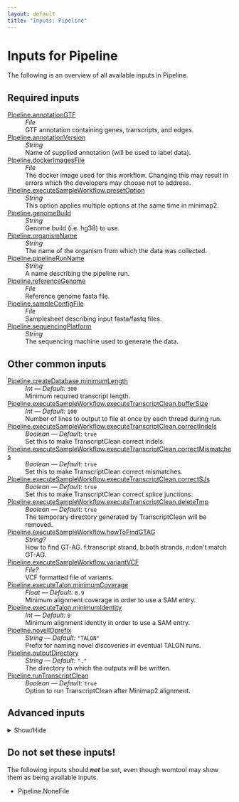 ```yaml
---
layout: default
title: "Inputs: Pipeline"
---
```


# Inputs for Pipeline

The following is an overview of all available inputs in
Pipeline.


## Required inputs
<dl>
<dt id="Pipeline.annotationGTF"><a href="#Pipeline.annotationGTF">Pipeline.annotationGTF</a></dt>
<dd>
    <i>File </i><br />
    GTF annotation containing genes, transcripts, and edges.
</dd>
<dt id="Pipeline.annotationVersion"><a href="#Pipeline.annotationVersion">Pipeline.annotationVersion</a></dt>
<dd>
    <i>String </i><br />
    Name of supplied annotation (will be used to label data).
</dd>
<dt id="Pipeline.dockerImagesFile"><a href="#Pipeline.dockerImagesFile">Pipeline.dockerImagesFile</a></dt>
<dd>
    <i>File </i><br />
    The docker image used for this workflow. Changing this may result in errors which the developers may choose not to address.
</dd>
<dt id="Pipeline.executeSampleWorkflow.presetOption"><a href="#Pipeline.executeSampleWorkflow.presetOption">Pipeline.executeSampleWorkflow.presetOption</a></dt>
<dd>
    <i>String </i><br />
    This option applies multiple options at the same time in minimap2.
</dd>
<dt id="Pipeline.genomeBuild"><a href="#Pipeline.genomeBuild">Pipeline.genomeBuild</a></dt>
<dd>
    <i>String </i><br />
    Genome build (i.e. hg38) to use.
</dd>
<dt id="Pipeline.organismName"><a href="#Pipeline.organismName">Pipeline.organismName</a></dt>
<dd>
    <i>String </i><br />
    The name of the organism from which the data was collected.
</dd>
<dt id="Pipeline.pipelineRunName"><a href="#Pipeline.pipelineRunName">Pipeline.pipelineRunName</a></dt>
<dd>
    <i>String </i><br />
    A name describing the pipeline run.
</dd>
<dt id="Pipeline.referenceGenome"><a href="#Pipeline.referenceGenome">Pipeline.referenceGenome</a></dt>
<dd>
    <i>File </i><br />
    Reference genome fasta file.
</dd>
<dt id="Pipeline.sampleConfigFile"><a href="#Pipeline.sampleConfigFile">Pipeline.sampleConfigFile</a></dt>
<dd>
    <i>File </i><br />
    Samplesheet describing input fasta/fastq files.
</dd>
<dt id="Pipeline.sequencingPlatform"><a href="#Pipeline.sequencingPlatform">Pipeline.sequencingPlatform</a></dt>
<dd>
    <i>String </i><br />
    The sequencing machine used to generate the data.
</dd>
</dl>

## Other common inputs
<dl>
<dt id="Pipeline.createDatabase.minimumLength"><a href="#Pipeline.createDatabase.minimumLength">Pipeline.createDatabase.minimumLength</a></dt>
<dd>
    <i>Int </i><i>&mdash; Default:</i> <code>300</code><br />
    Minimum required transcript length.
</dd>
<dt id="Pipeline.executeSampleWorkflow.executeTranscriptClean.bufferSize"><a href="#Pipeline.executeSampleWorkflow.executeTranscriptClean.bufferSize">Pipeline.executeSampleWorkflow.executeTranscriptClean.bufferSize</a></dt>
<dd>
    <i>Int </i><i>&mdash; Default:</i> <code>100</code><br />
    Number of lines to output to file at once by each thread during run.
</dd>
<dt id="Pipeline.executeSampleWorkflow.executeTranscriptClean.correctIndels"><a href="#Pipeline.executeSampleWorkflow.executeTranscriptClean.correctIndels">Pipeline.executeSampleWorkflow.executeTranscriptClean.correctIndels</a></dt>
<dd>
    <i>Boolean </i><i>&mdash; Default:</i> <code>true</code><br />
    Set this to make TranscriptClean correct indels.
</dd>
<dt id="Pipeline.executeSampleWorkflow.executeTranscriptClean.correctMismatches"><a href="#Pipeline.executeSampleWorkflow.executeTranscriptClean.correctMismatches">Pipeline.executeSampleWorkflow.executeTranscriptClean.correctMismatches</a></dt>
<dd>
    <i>Boolean </i><i>&mdash; Default:</i> <code>true</code><br />
    Set this to make TranscriptClean correct mismatches.
</dd>
<dt id="Pipeline.executeSampleWorkflow.executeTranscriptClean.correctSJs"><a href="#Pipeline.executeSampleWorkflow.executeTranscriptClean.correctSJs">Pipeline.executeSampleWorkflow.executeTranscriptClean.correctSJs</a></dt>
<dd>
    <i>Boolean </i><i>&mdash; Default:</i> <code>true</code><br />
    Set this to make TranscriptClean correct splice junctions.
</dd>
<dt id="Pipeline.executeSampleWorkflow.executeTranscriptClean.deleteTmp"><a href="#Pipeline.executeSampleWorkflow.executeTranscriptClean.deleteTmp">Pipeline.executeSampleWorkflow.executeTranscriptClean.deleteTmp</a></dt>
<dd>
    <i>Boolean </i><i>&mdash; Default:</i> <code>true</code><br />
    The temporary directory generated by TranscriptClean will be removed.
</dd>
<dt id="Pipeline.executeSampleWorkflow.howToFindGTAG"><a href="#Pipeline.executeSampleWorkflow.howToFindGTAG">Pipeline.executeSampleWorkflow.howToFindGTAG</a></dt>
<dd>
    <i>String? </i><br />
    How to find GT-AG. f:transcript strand, b:both strands, n:don't match GT-AG.
</dd>
<dt id="Pipeline.executeSampleWorkflow.variantVCF"><a href="#Pipeline.executeSampleWorkflow.variantVCF">Pipeline.executeSampleWorkflow.variantVCF</a></dt>
<dd>
    <i>File? </i><br />
    VCF formatted file of variants.
</dd>
<dt id="Pipeline.executeTalon.minimumCoverage"><a href="#Pipeline.executeTalon.minimumCoverage">Pipeline.executeTalon.minimumCoverage</a></dt>
<dd>
    <i>Float </i><i>&mdash; Default:</i> <code>0.9</code><br />
    Minimum alignment coverage in order to use a SAM entry.
</dd>
<dt id="Pipeline.executeTalon.minimumIdentity"><a href="#Pipeline.executeTalon.minimumIdentity">Pipeline.executeTalon.minimumIdentity</a></dt>
<dd>
    <i>Int </i><i>&mdash; Default:</i> <code>0</code><br />
    Minimum alignment identity in order to use a SAM entry.
</dd>
<dt id="Pipeline.novelIDprefix"><a href="#Pipeline.novelIDprefix">Pipeline.novelIDprefix</a></dt>
<dd>
    <i>String </i><i>&mdash; Default:</i> <code>"TALON"</code><br />
    Prefix for naming novel discoveries in eventual TALON runs.
</dd>
<dt id="Pipeline.outputDirectory"><a href="#Pipeline.outputDirectory">Pipeline.outputDirectory</a></dt>
<dd>
    <i>String </i><i>&mdash; Default:</i> <code>"."</code><br />
    The directory to which the outputs will be written.
</dd>
<dt id="Pipeline.runTranscriptClean"><a href="#Pipeline.runTranscriptClean">Pipeline.runTranscriptClean</a></dt>
<dd>
    <i>Boolean </i><i>&mdash; Default:</i> <code>true</code><br />
    Option to run TranscriptClean after Minimap2 alignment.
</dd>
</dl>

## Advanced inputs
<details>
<summary> Show/Hide </summary>
<dl>
<dt id="Pipeline.convertDockerImagesFile.dockerImage"><a href="#Pipeline.convertDockerImagesFile.dockerImage">Pipeline.convertDockerImagesFile.dockerImage</a></dt>
<dd>
    <i>String </i><i>&mdash; Default:</i> <code>"quay.io/biocontainers/biowdl-input-converter:0.2.1--py_0"</code><br />
    The docker image used for this task. Changing this may result in errors which the developers may choose not to address.
</dd>
<dt id="Pipeline.convertSampleConfig.checkFileMd5sums"><a href="#Pipeline.convertSampleConfig.checkFileMd5sums">Pipeline.convertSampleConfig.checkFileMd5sums</a></dt>
<dd>
    <i>Boolean </i><i>&mdash; Default:</i> <code>false</code><br />
    Whether or not the MD5 sums of the files mentioned in the samplesheet should be checked.
</dd>
<dt id="Pipeline.convertSampleConfig.old"><a href="#Pipeline.convertSampleConfig.old">Pipeline.convertSampleConfig.old</a></dt>
<dd>
    <i>Boolean </i><i>&mdash; Default:</i> <code>false</code><br />
    Whether or not the old samplesheet format should be used.
</dd>
<dt id="Pipeline.convertSampleConfig.skipFileCheck"><a href="#Pipeline.convertSampleConfig.skipFileCheck">Pipeline.convertSampleConfig.skipFileCheck</a></dt>
<dd>
    <i>Boolean </i><i>&mdash; Default:</i> <code>true</code><br />
    Whether or not the existance of the files mentioned in the samplesheet should be checked.
</dd>
<dt id="Pipeline.createAbundanceFile.datasetsFile"><a href="#Pipeline.createAbundanceFile.datasetsFile">Pipeline.createAbundanceFile.datasetsFile</a></dt>
<dd>
    <i>File? </i><br />
    A file indicating which datasets should be included.
</dd>
<dt id="Pipeline.createAbundanceFile.memory"><a href="#Pipeline.createAbundanceFile.memory">Pipeline.createAbundanceFile.memory</a></dt>
<dd>
    <i>String </i><i>&mdash; Default:</i> <code>"4G"</code><br />
    The amount of memory available to the job.
</dd>
<dt id="Pipeline.createAbundanceFile.whitelistFile"><a href="#Pipeline.createAbundanceFile.whitelistFile">Pipeline.createAbundanceFile.whitelistFile</a></dt>
<dd>
    <i>File? </i><br />
    Whitelist file of transcripts to include in the output.
</dd>
<dt id="Pipeline.createDatabase.cutoff3p"><a href="#Pipeline.createDatabase.cutoff3p">Pipeline.createDatabase.cutoff3p</a></dt>
<dd>
    <i>Int </i><i>&mdash; Default:</i> <code>300</code><br />
    Maximum allowable distance (bp) at the 3' end during annotation.
</dd>
<dt id="Pipeline.createDatabase.cutoff5p"><a href="#Pipeline.createDatabase.cutoff5p">Pipeline.createDatabase.cutoff5p</a></dt>
<dd>
    <i>Int </i><i>&mdash; Default:</i> <code>500</code><br />
    Maximum allowable distance (bp) at the 5' end during annotation.
</dd>
<dt id="Pipeline.createDatabase.memory"><a href="#Pipeline.createDatabase.memory">Pipeline.createDatabase.memory</a></dt>
<dd>
    <i>String </i><i>&mdash; Default:</i> <code>"10G"</code><br />
    The amount of memory available to the job.
</dd>
<dt id="Pipeline.createSJsfile.memory"><a href="#Pipeline.createSJsfile.memory">Pipeline.createSJsfile.memory</a></dt>
<dd>
    <i>String </i><i>&mdash; Default:</i> <code>"8G"</code><br />
    The amount of memory available to the job.
</dd>
<dt id="Pipeline.createSJsfile.minIntronSize"><a href="#Pipeline.createSJsfile.minIntronSize">Pipeline.createSJsfile.minIntronSize</a></dt>
<dd>
    <i>Int </i><i>&mdash; Default:</i> <code>21</code><br />
    Minimum size of intron to consider a junction.
</dd>
<dt id="Pipeline.createSummaryFile.datasetGroupsCSV"><a href="#Pipeline.createSummaryFile.datasetGroupsCSV">Pipeline.createSummaryFile.datasetGroupsCSV</a></dt>
<dd>
    <i>File? </i><br />
    File of comma-delimited dataset groups to process together.
</dd>
<dt id="Pipeline.createSummaryFile.memory"><a href="#Pipeline.createSummaryFile.memory">Pipeline.createSummaryFile.memory</a></dt>
<dd>
    <i>String </i><i>&mdash; Default:</i> <code>"4G"</code><br />
    The amount of memory available to the job.
</dd>
<dt id="Pipeline.createSummaryFile.setVerbose"><a href="#Pipeline.createSummaryFile.setVerbose">Pipeline.createSummaryFile.setVerbose</a></dt>
<dd>
    <i>Boolean </i><i>&mdash; Default:</i> <code>false</code><br />
    Print out the counts in terminal.
</dd>
<dt id="Pipeline.executeSampleWorkflow.executeMinimap2.cores"><a href="#Pipeline.executeSampleWorkflow.executeMinimap2.cores">Pipeline.executeSampleWorkflow.executeMinimap2.cores</a></dt>
<dd>
    <i>Int </i><i>&mdash; Default:</i> <code>4</code><br />
    The number of cores to be used.
</dd>
<dt id="Pipeline.executeSampleWorkflow.executeMinimap2.kmerSize"><a href="#Pipeline.executeSampleWorkflow.executeMinimap2.kmerSize">Pipeline.executeSampleWorkflow.executeMinimap2.kmerSize</a></dt>
<dd>
    <i>Int </i><i>&mdash; Default:</i> <code>15</code><br />
    K-mer size (no larger than 28).
</dd>
<dt id="Pipeline.executeSampleWorkflow.executeMinimap2.matchingScore"><a href="#Pipeline.executeSampleWorkflow.executeMinimap2.matchingScore">Pipeline.executeSampleWorkflow.executeMinimap2.matchingScore</a></dt>
<dd>
    <i>Int? </i><br />
    Matching score.
</dd>
<dt id="Pipeline.executeSampleWorkflow.executeMinimap2.maxFragmentLength"><a href="#Pipeline.executeSampleWorkflow.executeMinimap2.maxFragmentLength">Pipeline.executeSampleWorkflow.executeMinimap2.maxFragmentLength</a></dt>
<dd>
    <i>Int? </i><br />
    Max fragment length (effective with -xsr or in the fragment mode).
</dd>
<dt id="Pipeline.executeSampleWorkflow.executeMinimap2.maxIntronLength"><a href="#Pipeline.executeSampleWorkflow.executeMinimap2.maxIntronLength">Pipeline.executeSampleWorkflow.executeMinimap2.maxIntronLength</a></dt>
<dd>
    <i>Int? </i><br />
    Max intron length (effective with -xsplice; changing -r).
</dd>
<dt id="Pipeline.executeSampleWorkflow.executeMinimap2.memory"><a href="#Pipeline.executeSampleWorkflow.executeMinimap2.memory">Pipeline.executeSampleWorkflow.executeMinimap2.memory</a></dt>
<dd>
    <i>String </i><i>&mdash; Default:</i> <code>"30G"</code><br />
    The amount of memory available to the job.
</dd>
<dt id="Pipeline.executeSampleWorkflow.executeMinimap2.mismatchPenalty"><a href="#Pipeline.executeSampleWorkflow.executeMinimap2.mismatchPenalty">Pipeline.executeSampleWorkflow.executeMinimap2.mismatchPenalty</a></dt>
<dd>
    <i>Int? </i><br />
    Mismatch penalty.
</dd>
<dt id="Pipeline.executeSampleWorkflow.executeMinimap2.retainMaxSecondaryAlignments"><a href="#Pipeline.executeSampleWorkflow.executeMinimap2.retainMaxSecondaryAlignments">Pipeline.executeSampleWorkflow.executeMinimap2.retainMaxSecondaryAlignments</a></dt>
<dd>
    <i>Int? </i><br />
    Retain at most INT secondary alignments.
</dd>
<dt id="Pipeline.executeSampleWorkflow.executeMinimap2.secondaryAlignment"><a href="#Pipeline.executeSampleWorkflow.executeMinimap2.secondaryAlignment">Pipeline.executeSampleWorkflow.executeMinimap2.secondaryAlignment</a></dt>
<dd>
    <i>Boolean </i><i>&mdash; Default:</i> <code>false</code><br />
    Whether to output secondary alignments.
</dd>
<dt id="Pipeline.executeSampleWorkflow.executeMinimap2.skipSelfAndDualMappings"><a href="#Pipeline.executeSampleWorkflow.executeMinimap2.skipSelfAndDualMappings">Pipeline.executeSampleWorkflow.executeMinimap2.skipSelfAndDualMappings</a></dt>
<dd>
    <i>Boolean </i><i>&mdash; Default:</i> <code>false</code><br />
    Skip self and dual mappings (for the all-vs-all mode).
</dd>
<dt id="Pipeline.executeSampleWorkflow.executeTranscriptClean.canonOnly"><a href="#Pipeline.executeSampleWorkflow.executeTranscriptClean.canonOnly">Pipeline.executeSampleWorkflow.executeTranscriptClean.canonOnly</a></dt>
<dd>
    <i>Boolean </i><i>&mdash; Default:</i> <code>false</code><br />
    Only output canonical transcripts and transcript containing annotated noncanonical junctions.
</dd>
<dt id="Pipeline.executeSampleWorkflow.executeTranscriptClean.cores"><a href="#Pipeline.executeSampleWorkflow.executeTranscriptClean.cores">Pipeline.executeSampleWorkflow.executeTranscriptClean.cores</a></dt>
<dd>
    <i>Int </i><i>&mdash; Default:</i> <code>1</code><br />
    The number of cores to be used.
</dd>
<dt id="Pipeline.executeSampleWorkflow.executeTranscriptClean.dryRun"><a href="#Pipeline.executeSampleWorkflow.executeTranscriptClean.dryRun">Pipeline.executeSampleWorkflow.executeTranscriptClean.dryRun</a></dt>
<dd>
    <i>Boolean </i><i>&mdash; Default:</i> <code>false</code><br />
    TranscriptClean will read in the data but don't do any correction.
</dd>
<dt id="Pipeline.executeSampleWorkflow.executeTranscriptClean.maxLenIndel"><a href="#Pipeline.executeSampleWorkflow.executeTranscriptClean.maxLenIndel">Pipeline.executeSampleWorkflow.executeTranscriptClean.maxLenIndel</a></dt>
<dd>
    <i>Int </i><i>&mdash; Default:</i> <code>5</code><br />
    Maximum size indel to correct.
</dd>
<dt id="Pipeline.executeSampleWorkflow.executeTranscriptClean.maxSJoffset"><a href="#Pipeline.executeSampleWorkflow.executeTranscriptClean.maxSJoffset">Pipeline.executeSampleWorkflow.executeTranscriptClean.maxSJoffset</a></dt>
<dd>
    <i>Int </i><i>&mdash; Default:</i> <code>5</code><br />
    Maximum distance from annotated splice junction to correct.
</dd>
<dt id="Pipeline.executeSampleWorkflow.executeTranscriptClean.memory"><a href="#Pipeline.executeSampleWorkflow.executeTranscriptClean.memory">Pipeline.executeSampleWorkflow.executeTranscriptClean.memory</a></dt>
<dd>
    <i>String </i><i>&mdash; Default:</i> <code>"25G"</code><br />
    The amount of memory available to the job.
</dd>
<dt id="Pipeline.executeTalon.cores"><a href="#Pipeline.executeTalon.cores">Pipeline.executeTalon.cores</a></dt>
<dd>
    <i>Int </i><i>&mdash; Default:</i> <code>4</code><br />
    The number of cores to be used.
</dd>
<dt id="Pipeline.executeTalon.memory"><a href="#Pipeline.executeTalon.memory">Pipeline.executeTalon.memory</a></dt>
<dd>
    <i>String </i><i>&mdash; Default:</i> <code>"25G"</code><br />
    The amount of memory available to the job.
</dd>
<dt id="Pipeline.spliceJunctionsFile"><a href="#Pipeline.spliceJunctionsFile">Pipeline.spliceJunctionsFile</a></dt>
<dd>
    <i>File? </i><br />
    A pre-generated splice junction annotation file.
</dd>
<dt id="Pipeline.talonDatabase"><a href="#Pipeline.talonDatabase">Pipeline.talonDatabase</a></dt>
<dd>
    <i>File? </i><br />
    A pre-generated TALON database file.
</dd>
</dl>
</details>





## Do not set these inputs!
The following inputs should ***not*** be set, even though womtool may
show them as being available inputs.

* Pipeline.NoneFile
